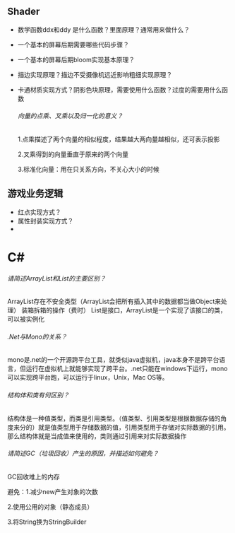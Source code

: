 ## Shader

- 数学函数ddx和ddy 是什么函数？里面原理？通常用来做什么？

- 一个基本的屏幕后期需要哪些代码步骤？

- 一个基本的屏幕后期bloom实现基本原理？

- 描边实现原理？描边不受摄像机远近影响粗细实现原理？

- 卡通材质实现方式？阴影色块原理，需要使用什么函数？过度的需要用什么函数

  

  ###### 向量的点乘、叉乘以及归一化的意义？

  1.点乘描述了两个向量的相似程度，结果越大两向量越相似，还可表示投影

  2.叉乘得到的向量垂直于原来的两个向量

  3.标准化向量：用在只关系方向，不关心大小的时候

  

## 游戏业务逻辑

- 红点实现方式？
- 属性封装实现方式？
- 



# C#

###### 请简述ArrayList和List的主要区别？

ArrayList存在不安全类型（ArrayList会把所有插入其中的数据都当做Object来处理） 装箱拆箱的操作（费时） List是接口，ArrayList是一个实现了该接口的类，可以被实例化



###### .Net与Mono的关系？

mono是.net的一个开源跨平台工具，就类似java虚拟机，java本身不是跨平台语言，但运行在虚拟机上就能够实现了跨平台。.net只能在windows下运行，mono可以实现跨平台跑，可以运行于linux，Unix，Mac OS等。



###### 结构体和类有何区别？

结构体是一种值类型，而类是引用类型。（值类型、引用类型是根据数据存储的角度来分的）就是值类型用于存储数据的值，引用类型用于存储对实际数据的引用。那么结构体就是当成值来使用的，类则通过引用来对实际数据操作



###### 请简述GC（垃圾回收）产生的原因，并描述如何避免？

GC回收堆上的内存

避免：1.减少new产生对象的次数

2.使用公用的对象（静态成员）

3.将String换为StringBuilder



[Unity面试题]: https://www.cnblogs.com/android-blogs/p/6343336.html?utm_source=itdadao&utm_medium=referral
[面试中算法总结]: https://blog.csdn.net/qq_35571554/article/details/82718228

